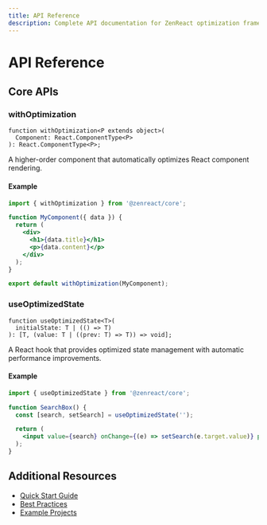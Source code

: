 ```yaml
---
title: API Reference
description: Complete API documentation for ZenReact optimization framework
---
```


# API Reference

## Core APIs

### withOptimization

```tsx
function withOptimization<P extends object>(
  Component: React.ComponentType<P>
): React.ComponentType<P>;
```

A higher-order component that automatically optimizes React component rendering.

#### Example

```jsx
import { withOptimization } from '@zenreact/core';

function MyComponent({ data }) {
  return (
    <div>
      <h1>{data.title}</h1>
      <p>{data.content}</p>
    </div>
  );
}

export default withOptimization(MyComponent);
```

### useOptimizedState

```tsx
function useOptimizedState<T>(
  initialState: T | (() => T)
): [T, (value: T | ((prev: T) => T)) => void];
```

A React hook that provides optimized state management with automatic performance improvements.

#### Example

```jsx
import { useOptimizedState } from '@zenreact/core';

function SearchBox() {
  const [search, setSearch] = useOptimizedState('');

  return (
    <input value={search} onChange={(e) => setSearch(e.target.value)} placeholder="Search..." />
  );
}
```

## Additional Resources

- [Quick Start Guide](/guide/quick-start)
- [Best Practices](/guide/best-practices)
- [Example Projects](/examples/)
